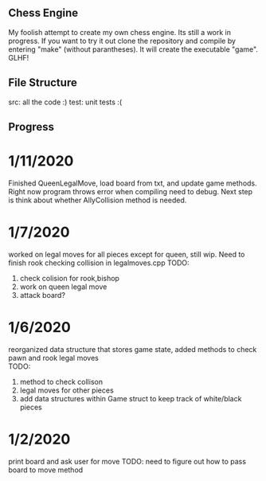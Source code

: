 ## Chess Engine

My foolish attempt to create my own chess engine. Its still a work in progress. If you want to try it out clone the repository and compile by entering "make" (without parantheses). It will create the executable "game". GLHF!

## File Structure

src: all the code :)
test: unit tests :(
## Progress 

# 1/11/2020
Finished QueenLegalMove, load board from txt, and update game methods. Right now program throws error when compiling need to debug. Next step is think about whether AllyCollision method is needed.

# 1/7/2020
worked on legal moves for all pieces except for queen, still wip. Need to finish rook checking collision in legalmoves.cpp
TODO:
1. check colision for rook,bishop
2. work on queen legal move
3. attack board?

# 1/6/2020
reorganized data structure that stores game state, added methods to check pawn and rook legal moves\
TODO:
1. method to check collison
2. legal moves for other pieces
3. add data structures within Game struct to keep track of white/black pieces
    
# 1/2/2020
print board and ask user for move TODO: need to figure out how to pass board to move method


